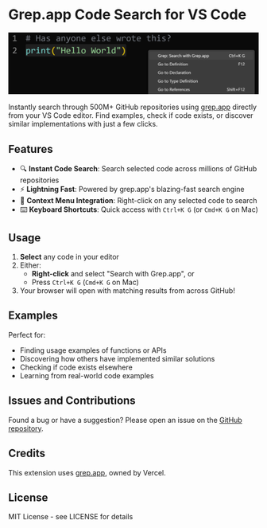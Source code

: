 # Grep.app Code Search for VS Code

<p align="center">
  <img src="/example.png" width="512" />
</p>

Instantly search through 500M+ GitHub repositories using [grep.app](https://grep.app) directly from your VS Code editor. Find examples, check if code exists, or discover similar implementations with just a few clicks.

## Features

- 🔍 **Instant Code Search**: Search selected code across millions of GitHub repositories
- ⚡ **Lightning Fast**: Powered by grep.app's blazing-fast search engine
- 🎯 **Context Menu Integration**: Right-click on any selected code to search
- ⌨️ **Keyboard Shortcuts**: Quick access with `Ctrl+K G` (or `Cmd+K G` on Mac)

## Usage

1. **Select** any code in your editor
2. Either:
   - **Right-click** and select "Search with Grep.app", or
   - Press `Ctrl+K G` (`Cmd+K G` on Mac)
3. Your browser will open with matching results from across GitHub!

## Examples

Perfect for:
- Finding usage examples of functions or APIs
- Discovering how others have implemented similar solutions
- Checking if code exists elsewhere
- Learning from real-world code examples

## Issues and Contributions

Found a bug or have a suggestion? Please open an issue on the [GitHub repository](https://github.com/amanat361/grep).

## Credits

This extension uses [grep.app](https://grep.app), owned by Vercel.

## License

MIT License - see LICENSE for details